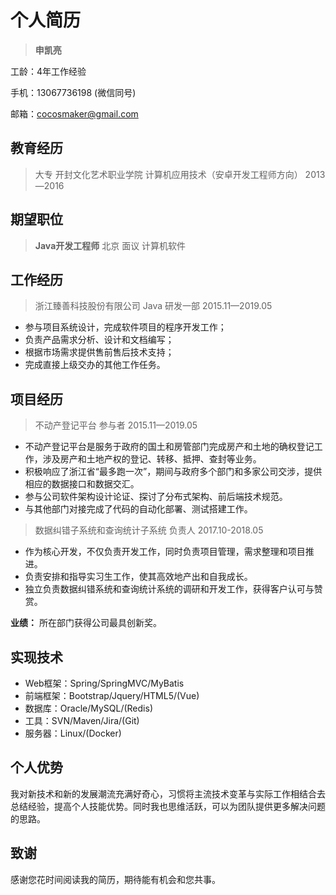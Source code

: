 # 个人简历

> **申凯亮**  

工龄：4年工作经验 

手机：13067736198  (微信同号)

邮箱：cocosmaker@gmail.com

## 教育经历

> 大专  开封文化艺术职业学院  计算机应用技术（安卓开发工程师方向）  2013—2016

## 期望职位
> **Java开发工程师**    北京    面议    计算机软件

## 工作经历
> 浙江臻善科技股份有限公司  Java  研发一部	2015.11—2019.05

- 参与项目系统设计，完成软件项目的程序开发工作；
- 负责产品需求分析、设计和文档编写；
- 根据市场需求提供售前售后技术支持；
- 完成直接上级交办的其他工作任务。

## 项目经历
> 不动产登记平台 参与者	2015.11—2019.05

- 不动产登记平台是服务于政府的国土和房管部门完成房产和土地的确权登记工作，涉及房产和土地产权的登记、转移、抵押、查封等业务。
- 积极响应了浙江省“最多跑一次”，期间与政府多个部门和多家公司交涉，提供相应的数据接口和数据交汇。
- 参与公司软件架构设计论证、探讨了分布式架构、前后端技术规范。
- 与其他部门对接完成了代码的自动化部署、测试搭建工作。

> 数据纠错子系统和查询统计子系统 负责人 2017.10-2018.05

- 作为核心开发，不仅负责开发工作，同时负责项目管理，需求整理和项目推进。
- 负责安排和指导实习生工作，使其高效地产出和自我成长。
- 独立负责数据纠错系统和查询统计系统的调研和开发工作，获得客户认可与赞赏。

**业绩：** 所在部门获得公司最具创新奖。

## 实现技术
- Web框架：Spring/SpringMVC/MyBatis
- 前端框架：Bootstrap/Jquery/HTML5/(Vue)
- 数据库：Oracle/MySQL/(Redis)
- 工具：SVN/Maven/Jira/(Git)
- 服务器：Linux/(Docker)

## 个人优势

我对新技术和新的发展潮流充满好奇心，习惯将主流技术变革与实际工作相结合去总结经验，提高个人技能优势。同时我也思维活跃，可以为团队提供更多解决问题的思路。

## 致谢

感谢您花时间阅读我的简历，期待能有机会和您共事。
